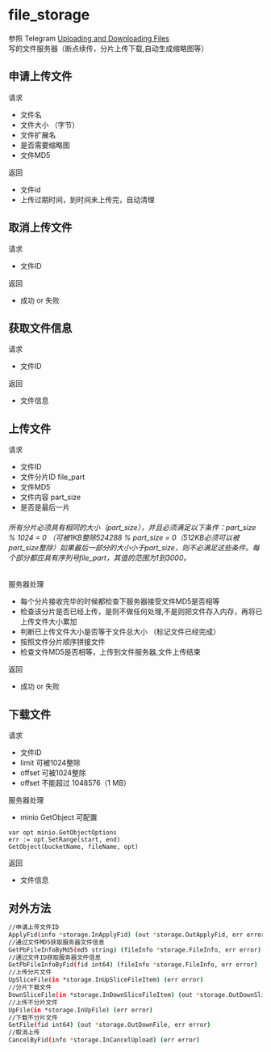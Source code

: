 # file_storage
参照 Telegram [Uploading and Downloading Files](https://core.telegram.org/api/files)  
 写的文件服务器（断点续传，分片上传下载,自动生成缩略图等）

申请上传文件
---
请求
   - 文件名
   - 文件大小 （字节）
   - 文件扩展名 
   - 是否需要缩略图
   - 文件MD5

返回
   - 文件id
   - 上传过期时间，到时间未上传完，自动清理


取消上传文件
---
请求
   - 文件ID
    
返回
   - 成功 or 失败
   

获取文件信息
---
请求
   - 文件ID
    
返回
   - 文件信息
   
上传文件
---
请求

   - 文件ID
   - 文件分片ID file_part
   - 文件MD5
   - 文件内容 part_size
   - 是否是最后一片
###### 所有分片必须具有相同的大小（part_size），并且必须满足以下条件：part_size % 1024 = 0 （可被1KB整除524288 % part_size = 0（512KB必须可以被part_size整除）如果最后一部分的大小小于part_size，则不必满足这些条件。每个部分都应具有序列号file_part，其值的范围为1到3000。

服务器处理 
        
- 每个分片接收完毕的时候都检查下服务器接受文件MD5是否相等
- 检查该分片是否已经上传，是则不做任何处理,不是则把文件存入内存，再将已上传文件大小累加
- 判断已上传文件大小是否等于文件总大小 （标记文件已经完成）
- 按照文件分片顺序拼接文件
- 检查文件MD5是否相等，上传到文件服务器,文件上传结束

返回
   - 成功 or 失败


下载文件
---
请求
   - 文件ID
   - limit  可被1024整除
   - offset 可被1024整除
   - offset 不能超过 1048576（1 MB）

服务器处理
- minio GetObject 可配置 
```
var opt minio.GetObjectOptions
err := opt.SetRange(start, end)
GetObject(bucketName, fileName, opt)
```


返回
   - 文件信息     
 


## 对外方法 
```bash
//申请上传文件ID
ApplyFid(info *storage.InApplyFid) (out *storage.OutApplyFid, err error) 
//通过文件MD5获取服务器文件信息
GetPbFileInfoByMd5(md5 string) (fileInfo *storage.FileInfo, err error)
//通过文件ID获取服务器文件信息
GetPbFileInfoByFid(fid int64) (fileInfo *storage.FileInfo, err error)
//上传分片文件
UpSliceFile(in *storage.InUpSliceFileItem) (err error)
//分片下载文件
DownSliceFile(in *storage.InDownSliceFileItem) (out *storage.OutDownSliceFileItem, err error)
//上传不分片文件
UpFile(in *storage.InUpFile) (err error)
//下载不分片文件
GetFile(fid int64) (out *storage.OutDownFile, err error)
//取消上传
CancelByFid(info *storage.InCancelUpload) (err error)
```   
